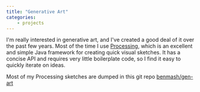 ```yaml
---
title: "Generative Art"
categories:
    - projects
---
```


I'm really interested in generative art, and I've created a good deal of it over the past few years. Most of the time I use [Processing](https://processing.org), which is an excellent and simple Java framework for creating quick visual sketches. It has a concise API and requires very little boilerplate code, so I find it easy to quickly iterate on ideas.  


Most of my Processing sketches are dumped in this git repo [benmash/gen-art](https://github.com/benmash/gen-art)